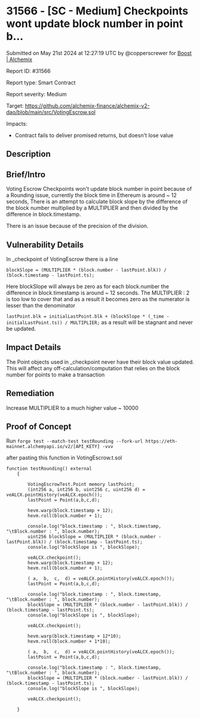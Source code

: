 # 31566 - \[SC - Medium] Checkpoints wont update block number in point b...

Submitted on May 21st 2024 at 12:27:19 UTC by @copperscrewer for [Boost | Alchemix](https://immunefi.com/bounty/alchemix-boost/)

Report ID: #31566

Report type: Smart Contract

Report severity: Medium

Target: https://github.com/alchemix-finance/alchemix-v2-dao/blob/main/src/VotingEscrow.sol

Impacts:

* Contract fails to deliver promised returns, but doesn't lose value

## Description

## Brief/Intro

Voting Escrow Checkpoints won't update block number in point because of a Rounding issue, currently the block time in Ethereum is around \~ 12 seconds, There is an attempt to calculate block slope by the difference of the block number multiplied by a MULTIPLIER and then divided by the difference in block.timestamp.

There is an issue because of the precision of the division.

## Vulnerability Details

In \_checkpoint of VotingEscrow there is a line

`blockSlope = (MULTIPLIER * (block.number - lastPoint.blk)) / (block.timestamp - lastPoint.ts);`

Here blockSlope will always be zero as for each block.number the difference in block.timestamp is around \~ 12 seconds. The MULTIPLIER : 2 is too low to cover that and as a result it becomes zero as the numerator is lesser than the denominator

`lastPoint.blk = initialLastPoint.blk + (blockSlope * (_time - initialLastPoint.ts)) / MULTIPLIER;` as a result will be stagnant and never be updated.

## Impact Details

The Point objects used in \_checkpoint never have their block value updated. This will affect any off-calculation/computation that relies on the block number for points to make a transaction

## Remediation

Increase MULTIPLIER to a much higher value \~ 10000

## Proof of Concept

Run `forge test --match-test testRounding --fork-url https://eth-mainnet.alchemyapi.io/v2/[API_KETY] -vvv`

after pasting this function in VotingEscrow.t.sol

```solidity
function testRounding() external
    {        

        VotingEscrowTest.Point memory lastPoint;
        (int256 a, int256 b, uint256 c, uint256 d) = veALCX.pointHistory(veALCX.epoch());
        lastPoint = Point(a,b,c,d);

        hevm.warp(block.timestamp + 12);
        hevm.roll(block.number + 1);
        
        console.log("block.timestamp : ", block.timestamp, "\tBlock.number : ", block.number);
        uint256 blockSlope = (MULTIPLIER * (block.number - lastPoint.blk)) / (block.timestamp - lastPoint.ts);
        console.log("blockSlope is ", blockSlope);

        veALCX.checkpoint();
        hevm.warp(block.timestamp + 12);
        hevm.roll(block.number + 1);

        ( a,  b,  c,  d) = veALCX.pointHistory(veALCX.epoch());
        lastPoint = Point(a,b,c,d);

        console.log("block.timestamp : ", block.timestamp, "\tBlock.number : ", block.number);
        blockSlope = (MULTIPLIER * (block.number - lastPoint.blk)) / (block.timestamp - lastPoint.ts);
        console.log("blockSlope is ", blockSlope);

        veALCX.checkpoint();

        hevm.warp(block.timestamp + 12*10);
        hevm.roll(block.number + 1*10);

        ( a,  b,  c,  d) = veALCX.pointHistory(veALCX.epoch());
        lastPoint = Point(a,b,c,d);
        
        console.log("block.timestamp : ", block.timestamp, "\tBlock.number : ", block.number);
        blockSlope = (MULTIPLIER * (block.number - lastPoint.blk)) / (block.timestamp - lastPoint.ts);
        console.log("blockSlope is ", blockSlope);

        veALCX.checkpoint();

    }
```
